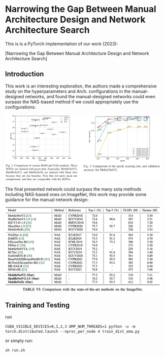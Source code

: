 # Narrowing the Gap Between Manual Architecture Design and Network Architecture Search

This is is a PyTorch implementation of our work (2023):

[Narrowing the Gap Between Manual Architecture Design and Network Architecture Search]

## Introduction
This work is an interesting exploration, the authors made a comprehensive study on the hyperparameters and Arch. configurations in the manual-designed networks, and found the manual-designed networks could even surpass the NAS-based method if we could appropriately use the configurations: 

<img src="https://github.com/wangyxxjtu/MAD-Code/blob/master/figures/fig11.jpg" width="745" alt="workflow" />

The final presented network could surpass the many sota methods including NAS-based ones on ImageNet, this work may provide some guidance for the manual network design:

<img src="https://github.com/wangyxxjtu/MAD-Code/blob/master/result.png" width="845" alt="workflow" />

## Training and Testing
run
```
CUDA_VISIBLE_DEVICES=0,1,2,3 OMP_NUM_THREADS=1 python -u -m torch.distributed.launch --nproc_per_node 4 train_dist_ema.py
```
or simply run:
```
sh run.sh
```
